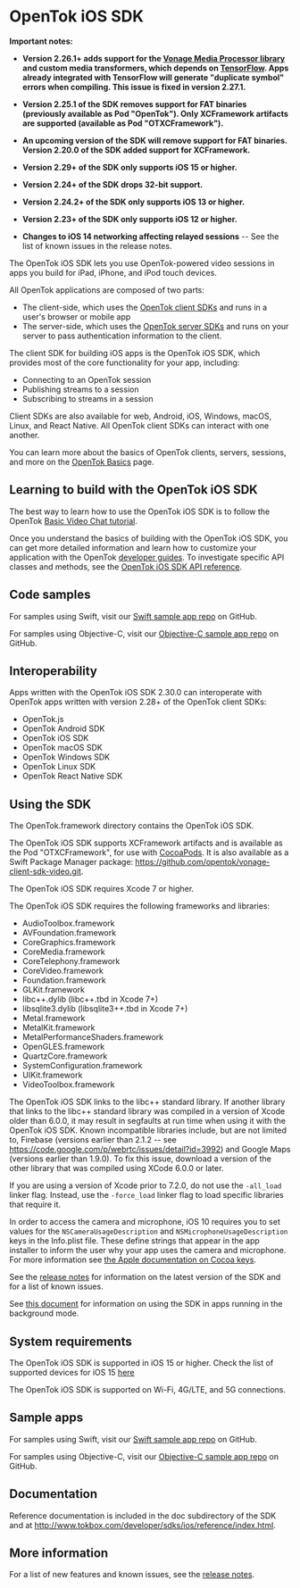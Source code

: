 OpenTok iOS SDK
===============

**Important notes:**

* **Version 2.26.1+ adds support for the
  [Vonage Media Processor library](https://tokbox.com/developer/guides/audio-video/vonage-media-processor)
  and custom media transformers, which depends on [TensorFlow](https://www.tensorflow.org/). Apps already integrated 
  with TensorFlow will generate "duplicate symbol" errors when compiling. This issue is fixed in version 2.27.1.**

* **Version 2.25.1 of the SDK removes support for FAT binaries (previously 
available as Pod "OpenTok").  Only XCFramework artifacts are supported
(available as Pod "OTXCFramework").**

* **An upcoming version of the SDK will remove support for FAT binaries.
Version 2.20.0 of the SDK added support for XCFramework.**

* **Version 2.29+ of the SDK only supports iOS 15 or higher.**

* **Version 2.24+ of the SDK drops 32-bit support.**

* **Version 2.24.2+ of the SDK only supports iOS 13 or higher.**

* **Version 2.23+ of the SDK only supports iOS 12 or higher.**

* **Changes to iOS 14 networking affecting relayed sessions** -- See the
list of known issues in the release notes.

The OpenTok iOS SDK lets you use OpenTok-powered video sessions in apps
you build for iPad, iPhone, and iPod touch devices.

All OpenTok applications are composed of two parts:

* The client-side, which uses the [OpenTok client
  SDKs](https://tokbox.com/developer/sdks/client/) and runs in a user's
  browser or mobile app
* The server-side, which uses the [OpenTok server
  SDKs](https://tokbox.com/developer/sdks/server/) and runs on your server
  to pass authentication information to the client.

The client SDK for building iOS apps is the OpenTok iOS SDK, which provides
most of the core functionality for your app, including:

* Connecting to an OpenTok session
* Publishing streams to a session
* Subscribing to streams in a session

Client SDKs are also available for web, Android, iOS, Windows, macOS, Linux,
and React Native. All OpenTok client SDKs can interact with one another.

You can learn more about the basics of OpenTok clients, servers, sessions, and
more on the [OpenTok Basics](https://tokbox.com/developer/guides/basics/) page.

Learning to build with the OpenTok iOS SDK
------------------------------------------

The best way to learn how to use the OpenTok iOS SDK is to follow the OpenTok
[Basic Video Chat tutorial](https://tokbox.com/developer/tutorials/ios/).

Once you understand the basics of building with the OpenTok iOS SDK, you
can get more detailed information and learn how to customize your application
with the OpenTok [developer guides](https://tokbox.com/developer/guides).
To investigate specific API classes and methods, see the [OpenTok iOS SDK API
reference](https://tokbox.com/developer/sdks/ios/reference/).

Code samples
------------

For samples using Swift, visit our [Swift sample app
repo](https://github.com/opentok/opentok-ios-sdk-samples-swift)
on GitHub.

For samples using Objective-C, visit our [Objective-C sample app
repo](https://github.com/opentok/opentok-ios-sdk-samples)
on GitHub.

Interoperability
----------------

Apps written with the OpenTok iOS SDK 2.30.0 can interoperate with OpenTok apps
written with version 2.28+ of the OpenTok client SDKs:

* OpenTok.js
* OpenTok Android SDK
* OpenTok iOS SDK
* OpenTok macOS SDK
* OpenTok Windows SDK
* OpenTok Linux SDK
* OpenTok React Native SDK

Using the SDK
-------------

The OpenTok.framework directory contains the OpenTok iOS SDK.

The OpenTok iOS SDK supports XCFramework artifacts and is available as the Pod "OTXCFramework", for
use with [CocoaPods](http://cocoapods.org/).  It is also available as a Swift Package Manager
package: https://github.com/opentok/vonage-client-sdk-video.git.

The OpenTok iOS SDK requires Xcode 7 or higher.

The OpenTok iOS SDK requires the following frameworks and libraries:

* AudioToolbox.framework
* AVFoundation.framework
* CoreGraphics.framework
* CoreMedia.framework
* CoreTelephony.framework
* CoreVideo.framework
* Foundation.framework
* GLKit.framework
* libc++.dylib (libc++.tbd in Xcode 7+)
* libsqlite3.dylib (libsqlite3++.tbd in Xcode 7+)
* Metal.framework
* MetalKit.framework
* MetalPerformanceShaders.framework
* OpenGLES.framework
* QuartzCore.framework
* SystemConfiguration.framework
* UIKit.framework
* VideoToolbox.framework

The OpenTok iOS SDK links to the libc++ standard library. If another library
that links to the libc++ standard library was compiled in a version of Xcode
older than 6.0.0, it may result in segfaults at run time when using it with the
OpenTok iOS SDK. Known incompatible libraries include, but are not limited to,
Firebase (versions earlier than 2.1.2 -- see
https://code.google.com/p/webrtc/issues/detail?id=3992) and Google Maps
(versions earlier than 1.9.0). To fix this issue, download a version of the
other library that was compiled using XCode 6.0.0 or later.

If you are using a version of Xcode prior to 7.2.0, do not use the `-all_load`
linker flag. Instead, use the `-force_load` linker flag to load specific
libraries that require it.

In order to access the camera and microphone, iOS 10 requires you to set values
for the `NSCameraUsageDescription` and `NSMicrophoneUsageDescription` keys in
the Info.plist file. These define strings that appear in the app installer to
inform the user why your app uses the camera and microphone. For more
information see [the Apple documentation on Cocoa
keys](https://developer.apple.com/library/content/documentation/General/Reference/InfoPlistKeyReference/Articles/CocoaKeys.html).

See the [release notes](release-notes.md) for information on the latest version
of the SDK and for a list of known issues.

See [this document](http://tokbox.com/developer/sdks/ios/background-state.html)
for information on using the SDK in apps running in the background mode.

System requirements
-------------------

The OpenTok iOS SDK is supported in iOS 15 or higher. Check the list of supported
devices for iOS 15 [here](https://www.apple.com/by/ios/ios-15/)

The OpenTok iOS SDK is supported on Wi-Fi, 4G/LTE, and 5G connections.

Sample apps
-----------

For samples using Swift, visit our
[Swift sample app repo](https://github.com/opentok/opentok-ios-sdk-samples-swift) on GitHub.

For samples using Objective-C, visit our
[Objective-C sample app repo](https://github.com/opentok/opentok-ios-sdk-samples) on GitHub.

Documentation
-------------

Reference documentation is included in the doc subdirectory of the SDK and at
<http://www.tokbox.com/developer/sdks/ios/reference/index.html>.

More information
-----------------

For a list of new features and known issues, see the [release notes](release-notes.md).
